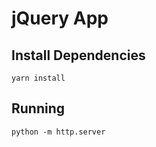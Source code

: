# jQuery App

## Install Dependencies

```shell script
yarn install
```

## Running

```shell script
python -m http.server
```
